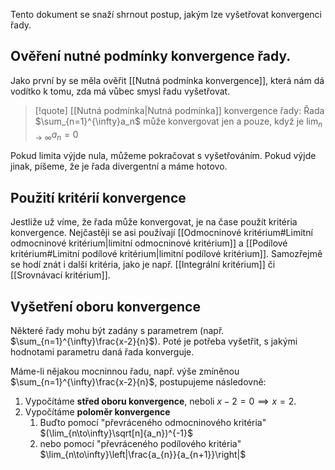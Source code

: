 Tento dokument se snaží shrnout postup, jakým lze vyšetřovat konvergenci řady.


## Ověření nutné podmínky konvergence řady.
Jako první by se měla ověřit [[Nutná podmínka konvergence]], která nám dá vodítko k tomu, zda má vůbec smysl řadu vyšetřovat.

>[!quote] [[Nutná podmínka|Nutná podmínka]] konvergence řady:
>Řada $\sum_{n=1}^{\infty}a_n$ může konvergovat jen a pouze, když je $\lim_{n\to\infty}a_n = 0$

Pokud limita výjde nula, můžeme pokračovat s vyšetřováním. Pokud výjde jinak, píšeme, že je řada divergentní a máme hotovo.

## Použití kritérií konvergence
Jestliže už víme, že řada může konvergovat, je na čase použít kritéria konvergence. Nejčastěji se asi používají [[Odmocninové kritérium#Limitní odmocninové kritérium|limitní odmocninové kritérium]] a [[Podílové kritérium#Limitní podílové kritérium|limitní podílové kritérium]]. Samozřejmě se hodí znát i další kritéria, jako je např. [[Integrální kritérium]] či [[Srovnávací kritérium]].

## Vyšetření oboru konvergence
Některé řady mohu být zadány s parametrem (např. $\sum_{n=1}^{\infty}\frac{x-2}{n}$). Poté je potřeba vyšetřit, s jakými hodnotami parametru daná řada konverguje.

Máme-li nějakou mocninnou řadu, např. výše zmíněnou $\sum_{n=1}^{\infty}\frac{x-2}{n}$, postupujeme následovně:
1) Vypočítáme **střed oboru konvergence**, neboli $x-2 = 0 \implies x = 2$.
2) Vypočítáme **poloměr konvergence**
	1) Buďto pomocí "převráceného odmocninového kritéria" $(\lim_{n\to\infty}\sqrt[n]{a_n})^{-1}$
	2) nebo pomocí "převráceného podílového kritéria" $\lim_{n\to\infty}\left|\frac{a_{n}}{a_{n+1}}\right|$
